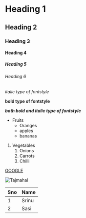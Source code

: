# Heading 1
## Heading 2
### Heading 3
#### Heading 4
##### Heading 5
###### Heading 6
*italic type of fontstyle*

**bold type of fontstyle**

***both bold and italic type of fontstyle***

* Fruits
  * Oranges
  * apples
  * bananas
 
 1. Vegetables
    1. Onions
    2. Carrots
    3. Chilli

[GOOGLE](https://www.google.com/)

![Tajmahal](https://www.holidify.com/images/cmsuploads/compressed/Taj_mahal_in_independence_day_20171024202456.jpg)

Sno|Name
----|----
1|Srinu
2|Sasi
